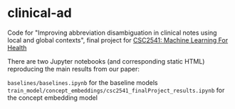 # clinical-ad
Code for "Improving abbreviation disambiguation in clinical notes using local and global contexts", final project for [CSC2541: Machine Learning For Health](https://cs2541-ml4h2019.github.io/index.html)

There are two Jupyter notebooks (and corresponding static HTML) reproducing the main results from our paper: 

`baselines/baselines.ipynb` for the baseline models
`train_model/concept_embeddings/csc2541_finalProject_results.ipynb` for the concept embedding model 
